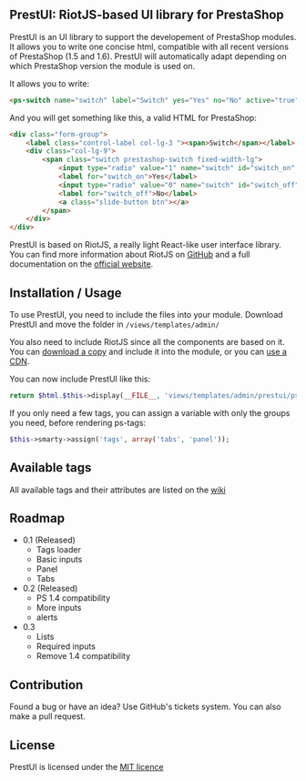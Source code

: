 ## PrestUI: RiotJS-based UI library for PrestaShop

PrestUI is an UI library to support the developement of PrestaShop modules. It allows you to write one concise html, compatible with all recent versions of PrestaShop (1.5 and 1.6). PrestUI will automatically adapt depending on which PrestaShop version the module is used on.

It allows you to write:

```html
<ps-switch name="switch" label="Switch" yes="Yes" no="No" active="true"></ps-switch>
```

And you will get something like this, a valid HTML for PrestaShop:

```html
<div class="form-group">
	<label class="control-label col-lg-3 "><span>Switch</span></label>
	<div class="col-lg-9">
		<span class="switch prestashop-switch fixed-width-lg">
			<input type="radio" value="1" name="switch" id="switch_on" checked="checked">
			<label for="switch_on">Yes</label>
			<input type="radio" value="0" name="switch" id="switch_off">
			<label for="switch_off">No</label>
			<a class="slide-button btn"></a>
		</span>
	</div>
</div>
```

PrestUI is based on RiotJS, a really light React-like user interface library.
You can find more information about RiotJS on [GitHub](https://github.com/muut/riotjs) and a full documentation on the [official website](https://muut.com/riotjs/).

## Installation / Usage

To use PrestUI, you need to include the files into your module. Download PrestUI and move the folder in `/views/templates/admin/`

You also need to include RiotJS since all the components are based on it.
You can [download a copy](https://muut.com/riotjs/download/) and include it into the module, or you can [use a CDN](http://riotjs.com/download/).

You can now include PrestUI like this:

``` php
return $html.$this->display(__FILE__, 'views/templates/admin/prestui/ps-tags.tpl');
```

If you only need a few tags, you can assign a variable with only the groups you need, before rendering ps-tags:

``` php
$this->smarty->assign('tags', array('tabs', 'panel'));
```

## Available tags

All available tags and their attributes are listed on the [wiki](../../wiki)

## Roadmap

- 0.1 (Released)
	- Tags loader
	- Basic inputs
	- Panel
	- Tabs
- 0.2 (Released)
	- PS 1.4 compatibility
	- More inputs
	- alerts
- 0.3
	- Lists
	- Required inputs
	- Remove 1.4 compatibility

## Contribution

Found a bug or have an idea? Use GitHub's tickets system. You can also make a pull request.

## License

PrestUI is licensed under the [MIT licence](http://opensource.org/licenses/MIT)
